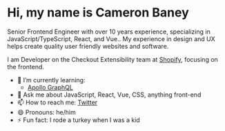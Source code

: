 # Hi, my name is Cameron Baney
Senior Frontend Engineer with over 10 years experience, specializing in JavaScript/TypeScript, React, and Vue.. My experience in design and UX helps create quality user friendly websites and software.

I am Developer on the Checkout Extensibility team at [Shopify](https://shopify.engineering), focusing on the frontend. 

- 🌱 I’m currently learning: 
  - [Apollo GraphQL](https://www.apollographql.com/)
- 💬 Ask me about JavaScript, React, Vue, CSS, anything front-end
- 📫 How to reach me: [Twitter](https://twitter.com/cameronbaney)
- 😄 Pronouns: he/him
- ⚡ Fun fact: I rode a turkey when I was a kid
